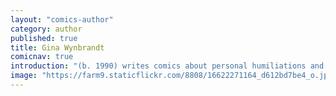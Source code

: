```yaml
---
layout: "comics-author"
category: author
published: true
title: Gina Wynbrandt
comicnav: true
introduction: "(b. 1990) writes comics about personal humiliations and insecurities, as well as superficial topics like fashion, pop culture, and celebrities."
image: "https://farm9.staticflickr.com/8808/16622271164_d612bd7be4_o.jpg"
---
```


